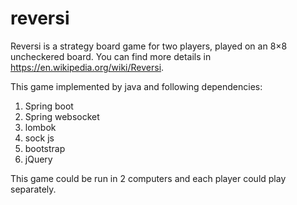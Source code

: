 # reversi
Reversi is a strategy board game for two players, played on an 8×8 uncheckered board. You can find more details in https://en.wikipedia.org/wiki/Reversi.

This game implemented by java and following dependencies:
1. Spring boot
2. Spring websocket
3. lombok
4. sock js
5. bootstrap
6. jQuery

This game could be run in 2 computers and each player could play separately.